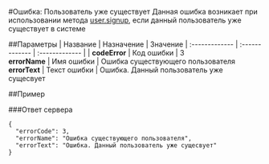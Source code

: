 #Ошибка: Пользователь уже существует <a name="UserAlreadyExistsError"/>
Данная ошибка возникает при использовании метода [user.signup](#user.signup), если данный пользователь уже существует в системе

##Параметры
| Название     | Назначение     | Значение
| :------------- | :------------- | :------------- |
| **codeError**      | Код ошибки |  3     
**errorName** | Имя ошибки | Ошибка существующего пользователя
**errorText** | Текст ошибки | Ошибка. Данный пользователь уже сущесвует

##Пример

###Ответ сервера

```
{
  "errorCode": 3,
  "errorName": "Ошибка существующего пользователя",
  "errorText": "Ошибка. Данный пользователь уже сущесвует"
}
```
